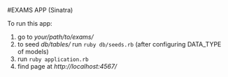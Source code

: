 #EXAMS APP (Sinatra)

To run this app:

1) go to *your/path/to/exams/*
2) to seed *db/tables/* run `ruby db/seeds.rb` (after configuring DATA_TYPE of models)
3) run `ruby application.rb`
4) find page at *http://localhost:4567/*
